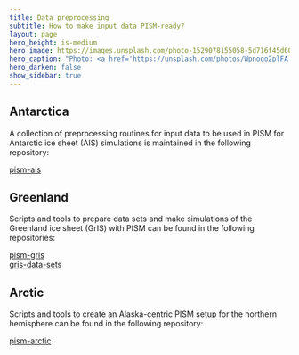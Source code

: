 ```yaml
---
title: Data preprocessing
subtitle: How to make input data PISM-ready?
layout: page
hero_height: is-medium
hero_image: https://images.unsplash.com/photo-1529078155058-5d716f45d604
hero_caption: "Photo: <a href='https://unsplash.com/photos/Wpnoqo2plFA'>M. Baumeister / Unsplash</a>"
hero_darken: false
show_sidebar: true
---
```


## Antarctica

A collection of preprocessing routines for input data to be used in PISM for Antarctic ice sheet (AIS) simulations is maintained in the following repository:

[<i class="fab fa-github fa-lg"></i> pism-ais](https://github.com/pism/pism-ais)

## Greenland

Scripts and tools to prepare data sets and make simulations of the Greenland ice sheet (GrIS) with PISM can be found in the following repositories:

[<i class="fab fa-github fa-lg"></i> pism-gris](https://github.com/pism/pism-gris)<br />
[<i class="fab fa-github fa-lg"></i> gris-data-sets](https://github.com/pism/gris-data-sets)

## Arctic

Scripts and tools to create an Alaska-centric PISM setup for the northern hemisphere can be found in the following repository:

[<i class="fab fa-github fa-lg"></i> pism-arctic](https://github.com/pism/pism-arctic)